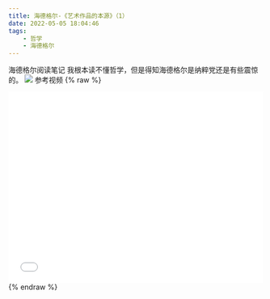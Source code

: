 ```yaml
---
title: 海德格尔-《艺术作品的本源》（1）
date: 2022-05-05 18:04:46
tags: 
    - 哲学
    - 海德格尔
---
```

海德格尔阅读笔记
我根本读不懂哲学，但是得知海德格尔是纳粹党还是有些震惊的。<!--more-->
![](https://i.bmp.ovh/imgs/2022/05/05/a813f7932225278e.jpg)
参考视频
{% raw %}
<div style="position: relative; width: 100%; height: 0; padding-bottom: 75%;">
<iframe src="//player.bilibili.com/player.html?aid=938242886&bvid=BV12T4y1h7At&cid=575915726&page=1" scrolling="no" border="0" frameborder="no" framespacing="0" allowfullscreen="true" style="position: absolute; width: 100%; height: 100%; Left: 0; top: 0;" ></iframe></div>
{% endraw %}

